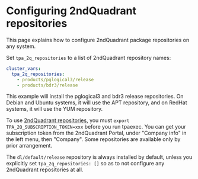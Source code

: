 # Configuring 2ndQuadrant repositories

This page explains how to configure 2ndQuadrant package repositories on
any system.

Set `tpa_2q_repositories` to a list of 2ndQuadrant repository names:

```yaml
cluster_vars:
  tpa_2q_repositories:
    - products/pglogical3/release
    - products/bdr3/release
```

This example will install the pglogical3 and bdr3 release repositories.
On Debian and Ubuntu systems, it will use the APT repository, and on
RedHat systems, it will use the YUM repository.

To use
[2ndQuadrant repositories](https://techsupport.enterprisedb.com/customer_portal/sw/),
you must `export TPA_2Q_SUBSCRIPTION_TOKEN=xxx` before you run
tpaexec. You can get your subscription token from the 2ndQuadrant
Portal, under "Company info" in the left menu, then "Company". Some
repositories are available only by prior arrangement.

The `dl/default/release` repository is always installed by default,
unless you explicitly set `tpa_2q_repositories: []` so as to not
configure any 2ndQuadrant repositories at all.

